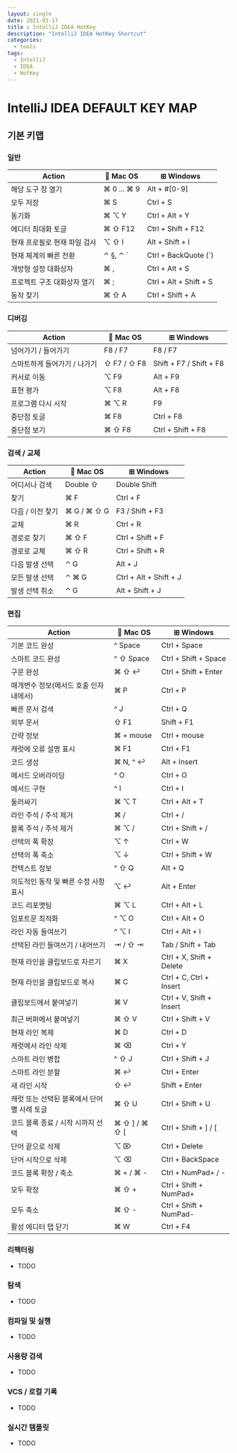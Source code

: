 ```yaml
---
layout: single
date: 2021-03-17
title : IntelliJ IDEA HotKey
description: "IntelliJ IDEA HotKey Shortcut"
categories:
  - tools
tags: 
  - IntelliJ
  - IDEA
  - HotKey
---
```


# IntelliJ IDEA DEFAULT KEY MAP

## 기본 키맵

### 일반

| Action                    |  Mac OS     | ⊞ Windows               |
|---------------------------|--------------|-------------------------|
| 해당 도구 창 열기            | ⌘ 0 ... ⌘ 9  | Alt + #[0-9]            |
| 모두 저장                   | ⌘ S          | Ctrl + S                |
| 동기화                     | ⌘ ⌥ Y        | Ctrl + Alt + Y          |
| 에디터 최대화 토글            | ⌘ ⇧ F12      | Ctrl + Shift + F12      |
| 현재 프로필로 현재 파일 검사    | ⌥ ⇧ I        | Alt + Shift + I         |
| 현재 체계의 빠른 전환         | ⌃ §, ⌃ `     | Ctrl + BackQuote (`)     |
| 개방형 설정 대화상자          | ⌘ ,          | Ctrl + Alt + S           |
| 프로젝트 구조 대화상자 열기     | ⌘ ;          | Ctrl + Alt + Shift + S  |
| 동작 찾기                   | ⌘ ⇧ A        | Ctrl + Shift + A        |

### 디버깅

| Action                  |  Mac OS     | ⊞ Windows                 |
|-------------------------|--------------|---------------------------|
| 넘어가기 / 들어가기         | F8 / F7      | F8 / F7                   |
| 스마트하게 들어가기 / 나가기  | ⇧ F7 / ⇧ F8  | Shift + F7 / Shift + F8   |
| 커서로 이동               | ⌥ F9         | Alt + F9                  |
| 표현 평가                 | ⌥ F8         | Alt + F8                  |
| 프로그램 다시 시작          | ⌘ ⌥ R        | F9                        |
| 중단점 토글               | ⌘ F8         | Ctrl + F8                 |
| 중단점 보기               | ⌘ ⇧ F8       | Ctrl + Shift + F8         |

### 검색 / 교체

| Action         |  Mac OS     | ⊞ Windows               |
|----------------|--------------|-------------------------|
| 어디서나 검색     | Double ⇧     | Double Shift            |
| 찾기            | ⌘ F          | Ctrl + F                |
| 다음 / 이전 찾기  | ⌘ G / ⌘ ⇧ G  | F3 / Shift + F3         |
| 교체            | ⌘ R          | Ctrl + R                |
| 경로로 찾기      | ⌘ ⇧ F        | Ctrl + Shift + F        |
| 경로로 교체      | ⌘ ⇧ R        | Ctrl + Shift + R        |
| 다음 발생 선택    | ⌃ G          | Alt + J                 |
| 모든 발생 선택    | ⌃ ⌘ G        | Ctrl + Alt + Shift + J  |
| 발생 선택 취소    | ⌃ G          | Alt + Shift + J         |

### 편집

| Action                             |  Mac OS         | ⊞ Windows               |
|------------------------------------|------------------|-------------------------|
| 기본 코드 완성                        | ^ Space          | Ctrl + Space            |
| 스마트 코드 완성                      | ^ ⇧ Space        | Ctrl + Shift + Space    |
| 구문 완성                            | ⌘ ⇧ ↩            | Ctrl + Shift + Enter    |
| 매개변수 정보(메서드 호출 인자 내에서)     | ⌘ P              | Ctrl + P                |
| 빠른 문서 검색                        | ^ J              | Ctrl + Q                |
| 외부 문서                            | ⇧ F1             | Shift + F1              |
| 간략 정보                            | ⌘ + mouse        | Ctrl + mouse            |
| 캐럿에 오류 설명 표시                  | ⌘ F1             | Ctrl + F1                |
| 코드 생성                            | ⌘ N, ^ ↩         | Alt + Insert            |
| 메서드 오버라이딩                      | ^ O              | Ctrl + O                |
| 메서드 구현                          | ^ I              | Ctrl + I                 |
| 둘러싸기                             | ⌘ ⌥ T            | Ctrl + Alt + T           |
| 라인 주석 / 주석 제거                  | ⌘ /              | Ctrl + /                |
| 블록 주석 / 주석 제거                  | ⌘ ⌥ /            | Ctrl + Shift + /        |
| 선택의 폭 확장                        | ⌥ ↑              | Ctrl + W                |
| 선택의 폭 축소                        | ⌥ ↓              | Ctrl + Shift + W        |
| 컨텍스트 정보                         | ^ ⇧ Q            | Alt + Q                 |
| 의도적인 동작 및 빠른 수정 사항 표시      | ⌥ ↩              | Alt + Enter              | 
| 코드 리포맷팅                         | ⌘ ⌥ L            | Ctrl + Alt + L           |
| 임포트문 최적화                       | ^ ⌥ O            | Ctrl + Alt + O           |
| 라인 자동 들여쓰기                     | ^ ⌥ I            | Ctrl + Alt + I           |
| 선택된 라인 들여쓰기 / 내어쓰기          | ⇥ / ⇧ ⇥          | Tab / Shift + Tab        |
| 현재 라인을 클립보드로 자르기            | ⌘ X              | Ctrl + X, Shift + Delete |
| 현재 라인을 클립보드로 복사              | ⌘ C              | Ctrl + C, Ctrl + Insert  |
| 클립보드에서 붙여넣기                   | ⌘ V              | Ctrl + V, Shift + Insert |
| 최근 버퍼에서 붙여넣기                  | ⌘ ⇧ V            | Ctrl + Shift + V         |
| 현재 라인 복제                        | ⌘ D              | Ctrl + D                 |
| 캐럿에서 라인 삭제                     | ⌘ ⌫              | Ctrl + Y                 |
| 스마트 라인 병합                       | ^ ⇧ J           | Ctrl + Shift + J         |
| 스마트 라인 분할                       | ⌘ ↩             | Ctrl + Enter             |
| 새 라인 시작                          | ⇧ ↩             | Shift + Enter            |
| 캐럿 또는 선택된 블록에서 단어별 사례 토글  | ⌘ ⇧ U           | Ctrl + Shift + U          |
| 코드 블록 종료 / 시작 시까지 선택         | ⌘ ⇧ ] / ⌘ ⇧ [   | Ctrl + Shift + ] / [     |
| 단어 끝으로 삭제                       | ⌥ ⌦             | Ctrl + Delete            |
| 단어 시작으로 삭제                     | ⌥ ⌫             | Ctrl + BackSpace         |
| 코드 블록 확장 / 축소                  | ⌘ + / ⌘ -       | Ctrl + NumPad+ / -       |
| 모두 확장                            | ⌘ ⇧ +           | Ctrl + Shift + NumPad+   |
| 모두 축소                            | ⌘ ⇧ -           | Ctrl + Shift + NumPad-   |
| 활성 에디터 탭 닫기                    | ⌘ W             | Ctrl + F4                |

### 리팩터링
* TODO

### 탐색
* TODO

### 컴파일 및 실행
* TODO

### 사용량 검색
* TODO

### VCS / 로컬 기록
* TODO

### 실시간 템플릿
* TODO
